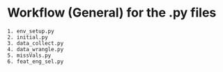 # Workflow (General) for the .py files
    1. env_setup.py
    2. initial.py
    3. data_collect.py
    4. data_wrangle.py
    5. missVals.py
    6. feat_eng_sel.py